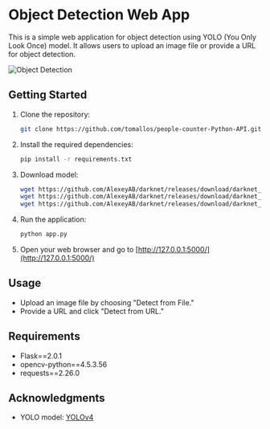 # Object Detection Web App

This is a simple web application for object detection using YOLO (You Only Look Once) model. It allows users to upload an image file or provide a URL for object detection.

![Object Detection]('detector.jpeg')

## Getting Started

1. Clone the repository:

    ```bash
    git clone https://github.com/tomallos/people-counter-Python-API.git
    ```

2. Install the required dependencies:

    ```bash
    pip install -r requirements.txt
    ```

3. Download model:
    ```bash
    wget https://github.com/AlexeyAB/darknet/releases/download/darknet_yolo_v3_optimal/yolov4.cfg 
    wget https://github.com/AlexeyAB/darknet/releases/download/darknet_yolo_v3_optimal/yolov4.weights 
    wget https://github.com/AlexeyAB/darknet/releases/download/darknet_yolo_v3_optimal/yolov4.names
     ```

4. Run the application:

    ```bash
    python app.py
    ```

5. Open your web browser and go to [http://127.0.0.1:5000/](http://127.0.0.1:5000/)



## Usage

- Upload an image file by choosing "Detect from File."
- Provide a URL and click "Detect from URL."

## Requirements

- Flask==2.0.1
- opencv-python==4.5.3.56
- requests==2.26.0

## Acknowledgments

- YOLO model: [YOLOv4](https://github.com/AlexeyAB/darknet)